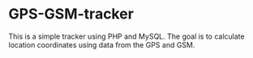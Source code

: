 # GPS-GSM-tracker
This is a simple tracker using PHP and MySQL.
The goal is to calculate location coordinates using data from the GPS and GSM.
